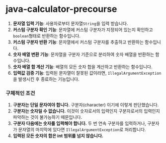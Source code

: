 # java-calculator-precourse
1. **문자열 입력 기능**: 사용자로부터 문자열``String``을 입력 받습니다.
2. **커스텀 구분자 확인 기능**: 문자열에 커스텀 구분자가 지정되어 있는지 확인하고 ``boolean``형태로 반환하는 함수입니다.
3. **커스텀 구분자 반환 기능**: 문자열에서 커스텀 구분자를 추출하고 반환하는 함수입니다.
4. **숫자 배열 변환 기능**: 문자열을 구분자 기준으로 분리하여 숫자 배열을 반환하는 함수입니다.
5. **숫자 배열 합 계산 기능**: 배열의 모든 숫자 합을 계산하고 반환하는 함수입니다.
6. **입력값 검증 기능**: 입력된 문자열이 잘못된 값이라면, ``IllegalArgumentException``을 발생시킨 후 종료하는 기능입니다. 

### 구체적인 조건
1. **구분자는 단일 문자여야 합니다.** 구분자(character) 이기에 이렇게 판단했습니다.
2. **구분자는 숫자일 수 없습니다.** 이것이 숫자로서의 입력인지 구분자로서의 입력인지 파악하는 것이 불가능하기 때문입니다.
3. **구분자 다음에는 숫자를 입력해야 합니다.** 두 번 연속 구분자를 입력하거나, 구분자가 문자열의 마지막에 있다면 ``IllegalArgumentException``로 처리합니다.
4. **입력된 모든 숫자의 합은 int 범위를 넘지 않습니다.**